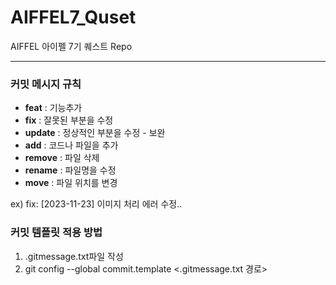 # AIFFEL7_Quset
AIFFEL 아이펠 7기 퀘스트 Repo

---

### 커밋 메시지 규칙

- **feat** : 기능추가
- **fix** : 잘못된 부분을 수정
- **update** : 정상적인 부분을 수정 - 보완
- **add** : 코드나 파일을 추가
- **remove** : 파일 삭제
- **rename** : 파일명을 수정
- **move** : 파일 위치를 변경


ex) fix: [2023-11-23] 이미지 처리 에러 수정..


### 커밋 템플릿 적용 방법

1. .gitmessage.txt파일 작성
2. git config --global commit.template <.gitmessage.txt 경로>
